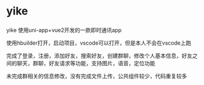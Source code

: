 # yike
###

yike 使用uni-app+vue2开发的一款即时通讯app

使用hbuilder打开，启动项目，vscode可以打开，但是本人不会在vscode上跑

完成了登录，注册，添加好友，搜索好友，创建群聊，修改个人基本信息，好友之间的聊天，群聊，好友请求等功能，支持图片，语音，定位功能

未完成群相关的信息修改，没有完成文件上传，公共组件较少，代码重复较多
